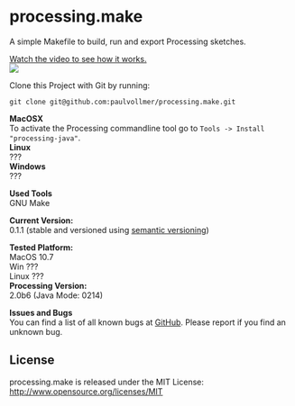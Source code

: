 # processing.make

A simple Makefile to build, run and export Processing sketches.  

[Watch the video to see how it works.](http://vimeo.com/57167905)  
[![](http://paulvollmer.github.io/processing.make/vimeo_video.png)](http://vimeo.com/57167905)
  
Clone this Project with Git by running:
```
git clone git@github.com:paulvollmer/processing.make.git
```
  
**MacOSX**  
To activate the Processing commandline tool go to ```Tools -> Install "processing-java"```.  
**Linux**  
???  
**Windows**  
???  

**Used Tools**  
GNU Make


**Current Version:**  
0.1.1 (stable and versioned using [semantic versioning](http://semver.org/))   
  
**Tested Platform:**  
MacOS 10.7   
Win ???  
Linux ???  
**Processing Version:**  
2.0b6 (Java Mode: 0214)  

**Issues and Bugs**  
You can find a list of all known bugs at [GitHub](https://github.com/paulvollmer/processing.make/issues). Please report if you find an unknown bug.  


## License 
processing.make is released under the MIT License: http://www.opensource.org/licenses/MIT
